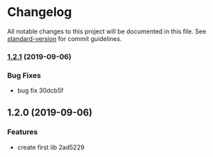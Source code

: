 # Changelog

All notable changes to this project will be documented in this file. See [standard-version](https://github.com/conventional-changelog/standard-version) for commit guidelines.

### [1.2.1](///compare/v1.2.0...v1.2.1) (2019-09-06)


### Bug Fixes

* bug fix 30dcb5f

## 1.2.0 (2019-09-06)


### Features

* create first lib 2ad5229
